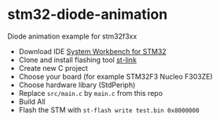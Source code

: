 # stm32-diode-animation
Diode animation example for stm32f3xx

- Download IDE [System Workbench for STM32](https://www.st.com/en/development-tools/sw4stm32.html)
- Clone and install flashing tool [st-link](https://github.com/texane/stlink)
- Create new C project
- Choose your board (for example STM32F3 Nucleo F303ZE)
- Choose hardware libary (StdPeriph)
- Replace `src/main.c` by `main.c` from this repo
- Build All
- Flash the STM with `st-flash write test.bin 0x8000000`
